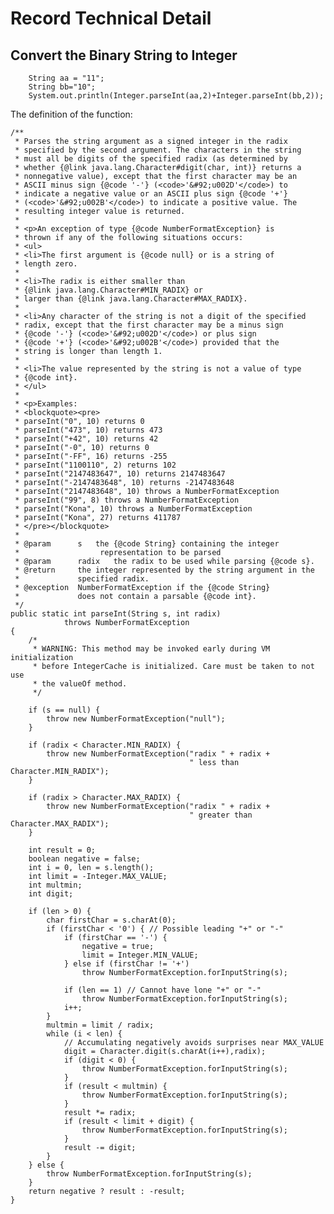 # Record Technical Detail


## Convert the Binary String to Integer

		String aa = "11";
		String bb="10";
		System.out.println(Integer.parseInt(aa,2)+Integer.parseInt(bb,2));

The definition of the function:

    /**
     * Parses the string argument as a signed integer in the radix
     * specified by the second argument. The characters in the string
     * must all be digits of the specified radix (as determined by
     * whether {@link java.lang.Character#digit(char, int)} returns a
     * nonnegative value), except that the first character may be an
     * ASCII minus sign {@code '-'} (<code>'&#92;u002D'</code>) to
     * indicate a negative value or an ASCII plus sign {@code '+'}
     * (<code>'&#92;u002B'</code>) to indicate a positive value. The
     * resulting integer value is returned.
     *
     * <p>An exception of type {@code NumberFormatException} is
     * thrown if any of the following situations occurs:
     * <ul>
     * <li>The first argument is {@code null} or is a string of
     * length zero.
     *
     * <li>The radix is either smaller than
     * {@link java.lang.Character#MIN_RADIX} or
     * larger than {@link java.lang.Character#MAX_RADIX}.
     *
     * <li>Any character of the string is not a digit of the specified
     * radix, except that the first character may be a minus sign
     * {@code '-'} (<code>'&#92;u002D'</code>) or plus sign
     * {@code '+'} (<code>'&#92;u002B'</code>) provided that the
     * string is longer than length 1.
     *
     * <li>The value represented by the string is not a value of type
     * {@code int}.
     * </ul>
     *
     * <p>Examples:
     * <blockquote><pre>
     * parseInt("0", 10) returns 0
     * parseInt("473", 10) returns 473
     * parseInt("+42", 10) returns 42
     * parseInt("-0", 10) returns 0
     * parseInt("-FF", 16) returns -255
     * parseInt("1100110", 2) returns 102
     * parseInt("2147483647", 10) returns 2147483647
     * parseInt("-2147483648", 10) returns -2147483648
     * parseInt("2147483648", 10) throws a NumberFormatException
     * parseInt("99", 8) throws a NumberFormatException
     * parseInt("Kona", 10) throws a NumberFormatException
     * parseInt("Kona", 27) returns 411787
     * </pre></blockquote>
     *
     * @param      s   the {@code String} containing the integer
     *                  representation to be parsed
     * @param      radix   the radix to be used while parsing {@code s}.
     * @return     the integer represented by the string argument in the
     *             specified radix.
     * @exception  NumberFormatException if the {@code String}
     *             does not contain a parsable {@code int}.
     */
    public static int parseInt(String s, int radix)
                throws NumberFormatException
    {
        /*
         * WARNING: This method may be invoked early during VM initialization
         * before IntegerCache is initialized. Care must be taken to not use
         * the valueOf method.
         */

        if (s == null) {
            throw new NumberFormatException("null");
        }

        if (radix < Character.MIN_RADIX) {
            throw new NumberFormatException("radix " + radix +
                                            " less than Character.MIN_RADIX");
        }

        if (radix > Character.MAX_RADIX) {
            throw new NumberFormatException("radix " + radix +
                                            " greater than Character.MAX_RADIX");
        }

        int result = 0;
        boolean negative = false;
        int i = 0, len = s.length();
        int limit = -Integer.MAX_VALUE;
        int multmin;
        int digit;

        if (len > 0) {
            char firstChar = s.charAt(0);
            if (firstChar < '0') { // Possible leading "+" or "-"
                if (firstChar == '-') {
                    negative = true;
                    limit = Integer.MIN_VALUE;
                } else if (firstChar != '+')
                    throw NumberFormatException.forInputString(s);

                if (len == 1) // Cannot have lone "+" or "-"
                    throw NumberFormatException.forInputString(s);
                i++;
            }
            multmin = limit / radix;
            while (i < len) {
                // Accumulating negatively avoids surprises near MAX_VALUE
                digit = Character.digit(s.charAt(i++),radix);
                if (digit < 0) {
                    throw NumberFormatException.forInputString(s);
                }
                if (result < multmin) {
                    throw NumberFormatException.forInputString(s);
                }
                result *= radix;
                if (result < limit + digit) {
                    throw NumberFormatException.forInputString(s);
                }
                result -= digit;
            }
        } else {
            throw NumberFormatException.forInputString(s);
        }
        return negative ? result : -result;
    }

